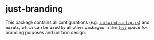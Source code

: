 # just-branding

This package contains all configurations (e.g. [`tailwind.config.js`](./tailwind.config.js)) and
assets, which can be used by all other packages in the [`just`](..) space for branding purposes and
uniform design.
